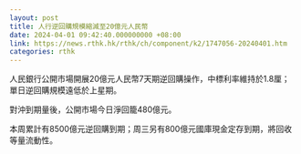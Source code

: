 ```yaml
---
layout: post
title: 人行逆回購規模縮減至20億元人民幣
date: 2024-04-01 09:42:40.000000000 +08:00
link: https://news.rthk.hk/rthk/ch/component/k2/1747056-20240401.htm
categories: rthk
---
```


人民銀行公開市場開展20億元人民幣7天期逆回購操作，中標利率維持於1.8厘；單日逆回購規模遠低於上星期。

對沖到期量後，公開市場今日淨回籠480億元。

本周累計有8500億元逆回購到期；周三另有800億元國庫現金定存到期，將回收等量流動性。
